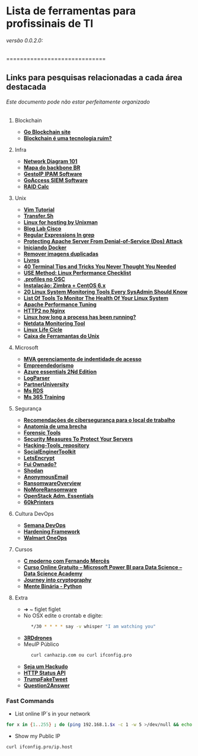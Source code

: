 # Lista de ferramentas para profissinais de TI  
###### versão 0.0.2.0: 
=============================

## Links para pesquisas relacionadas a cada área destacada
###### Este documento pode não estar perfeitamente organizado
1.  Blockchain
    * [__Go Blockchain site__](http://goblockchain.io/)
    * [__Blockchain é uma tecnologia ruim?__](https://www.kaspersky.com.br/blog/good-good-blockchain/9830/?utm_source=newsletter&utm_medium=Email&utm_campaign=kd%20weekly%20digest)

2. Infra
    * [__Network Diagram 101__](http://networkdiagram101.com)
    * [__Mapa do backbone BR__](https://memoria.rnp.br/backbone/index.php)
    * [__GestoIP IPAM Software__](https://www.gestioip.net) 
    * [__GoAccess SIEM Software__](https://goaccess.io)
    * [__RAID Calc__](http://www.wolframalpha.com/input/?i=RAID+5+4+disks+a+600gb)

3. Unix
    * [__Vim Tutorial__](https://danielmiessler.com/study/vim/?twitterID=nixCraft)
    * [__Transfer.Sh__](http://transfer.sh/)
    * [__Linux for hosting by Unixman__](http://www.unixmen.com/best-linux-hosting/)
    * [__Blog Lab Cisco__](http://labcisco.blogspot.com.br)
    * [__Regular Expressions In grep__](http://www.cyberciti.biz/faq/grep-regular-expressions/)
    * [__Protecting Apache Server From Denial-of-Service (Dos) Attack__](http://www.unixmen.com/protecting-apache-server-denial-service-dos-attack/)
    * [__Iniciando Docker__](https://www.linux.com/news/getting-started-docker)
    * [__Remover imagens duplicadas__](https://www.linux.com/learn/how-sort-and-remove-duplicate-photos-linux)
    * [__Livros__](http://shop.oreilly.com/category/browse-subjects/system-administration/linux-unix.do)
    * [__40 Terminal Tips and Tricks You Never Thought You Needed__](http://computers.tutsplus.com/tutorials/40-terminal-tips-and-tricks-you-never-thought-you-needed--mac-51192)
    * [__USE Method: Linux Performance Checklist__](http://www.brendangregg.com/USEmethod/use-linux.html)
    * [__.profiles no OSC__](http://computers.tutsplus.com/tutorials/speed-up-your-terminal-workflow-with-command-aliases-and-profile--mac-30515)
    * [__Instalação: Zimbra + CentOS 6.x__](https://wiki.hackstore.com.br/Instalação:_Zimbra_%2B_CentOS_6.x)
    * [__20 Linux System Monitoring Tools Every SysAdmin Should Know__](http://www.cyberciti.biz/tips/top-linux-monitoring-tools.html)
    * [__List Of Tools To Monitor The Health Of Your Linux System__](http://www.unixmen.com/list-tools-monitor-health-linux-system/)
    * [__Apache Performance Tuning__](http://www.unixmen.com/apache-performance-tuning/)
    * [__HTTP2 no Nginx__](https://www.digitalocean.com/community/tutorials/how-to-set-up-nginx-with-http-2-support-on-ubuntu-16-04)
    * [__Linux how long a process has been running?__](http://www.cyberciti.biz/faq/how-to-check-how-long-a-process-has-been-running/)
    * [__Netdata Monitoring Tool__](http://my-netdata.io)
    * [__Linux Life Cicle__](https://linuxlifecycle.com)
    * [__Caixa de Ferramantas do Unix__](https://tocadotux.github.io/unix-toolbox/)
4. Microsoft 
    * [__MVA gerenciamento de indentidade de acesso__](https://mva.microsoft.com/training-topics/gerenciamento-acesso-dentidade#!lang=1033)
    * [__Empreendedorismo__](https://technet.microsoft.com/pt-br/dn801072)
    * [__Azure essentials 2Nd Edition__](https://blogs.msdn.microsoft.com/microsoft_press/2016/09/01/free-ebook-microsoft-azure-essentials-fundamentals-of-azure-second-edition/)
    * [__LogParser__](https://www.microsoft.com/en-us/download/details.aspx?id=24659)
    * [__PartnerUniversity__](https://partneruniversity.microsoft.com)
    * [__Ms RDS__](http://www.wenzcursos.com.br/courses/take/remote-desktop-services-windows-server-2016/)
    * [__Ms 365 Training__](https://m365.learnondemand.net/)

5. Segurança
    * [__Recomendações de cibersegurança para o local de trabalho__](http://www.securityhacker.org/blog/2016/02/07/recomendacoes-de-ciberseguranca-para-o-local-de-trabalho)
    * [__Anatomia de uma brecha__](https://blog.rackspace.com/pt/a-anatomia-de-uma-brecha-licoes-para-reforcar-a-seguranca-de-ti?cm_mmc=security-_-syndication-_-outbrain-_-latam2016)
    * [__Forensic Tools__](http://www.hackersonlineclub.com/forensic-tools/)
    * [__Security Measures To Protect Your Servers__](http://www.unixmen.com/security-measures-protect-servers/)
    * [__Hacking-Tools_repository__](http://gexos.github.io/Hacking-Tools-Repository/)
    * [__SocialEnginerToolkit__](https://www.trustedsec.com/social-engineer-toolkit/)
    * [__LetsEncrypt__](https://letsencrypt.org)
    * [__Fui Ownado?__](https://haveibeenpwned.com)
    * [__Shodan__](https://www.shodan.io)
    * [__AnonymousEmail__](https://anonymousemail.me/) 
    * [__RansomwareOverview__](https://docs.google.com/spreadsheets/d/1TWS238xacAto-fLKh1n5uTsdijWdCEsGIM0Y0Hvmc5g/pubhtml)
    * [__NoMoreRansomware__](https://www.nomoreransom.org/decryption-tools.html)
    * [__OpenStack Adm. Essentials__](https://www.linux.com/blog/learn/chapter/OpenStack/essentials-openstack-administration-part-6-installing-devstack-lab)
    * [__60kPrinters__](https://kur0sec.org/print)

6. Cultura DevOps
    * [__Semana DevOps__](http://www.semanadevops.com.br)
    * [__Hardening Framework__](http://dev-sec.io/)
    * [__Walmart OneOps__](http://oneops.com/index.html)

7. Cursos 
    * [__C moderno com Fernando Mercês__](https://www.youtube.com/playlist?list=PLIfZMtpPYFP5qaS2RFQxcNVkmJLGQwyKE)
    * [__Curso Online Gratuito – Microsoft Power BI para Data Science – Data Science Academy__](http://datascienceacademy.com.br/blog/curso-online-gratuito-microsoft-power-bi-para-data-science/)
    * [__Journey into cryptography__](https://www.khanacademy.org/computing/computer-science/cryptography)
    * [__Mente Binária - Python__](https://www.youtube.com/watch?v=esW-3ZfatyM&list=PLIfZMtpPYFP4seAqp3K96-PPVFCgX6Zlg)

8. Extra
    * ➜  ~ figlet figlet
    * No OSX edite o crontab e digite: 
    ```sh
          */30 * * * * say -v whisper "I am watching you"
    ``` 
    * [__3RDdrones__](https://3dr.com)
    * MeuIP Público
    ```bash
          curl canhazip.com ou curl ifconfig.pro  
    ```      
    * [__Seja um Hackudo__](http://geektyper.com/)
    * [__HTTP Status API__](https://http.cat)
    * [__TrumpFakeTweet__](http://faketrumptweet.com/)
    * [__Question2Answer__](http://www.question2answer.org/sites.php)

### Fast Commands

- List online IP´s in your network
```bash
for x in {1..255} ; do (ping 192.168.1.$x -c 1 -w 5 >/dev/null && echo 192.168.1.$x &) ; done
```

- Show my Public IP 
```bash
curl ifconfig.pro/ip.host
```
